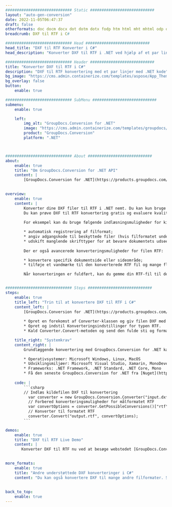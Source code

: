 ```yaml
---
############################# Static ############################
layout: "auto-gen-conversion"
date: 2022-11-05T06:47:37
draft: false
otherformats: doc docm docx dot dotm dotx fodp htm html mht mhtml odp odt otp pot potm potx pps ppsm ppsx ppt pptm pptx rtf
breadcrumb: DXF til RTF i C#

############################# Head ############################
head_title: "DXF til RTF Konverter i C#"
head_description: "Konverter DXF til RTF i .NET ved hjælp af et par linjer kode. Brug GroupDocs Document Conversion API til at konvertere over 160 filformater."

############################# Header ############################
title: "Konverter DXF til RTF i C#"
description: "DXF til RTF konvertering med et par linjer med .NET kode"
bg_image: "https://cms.admin.containerize.com/templates/aspose/App_Themes/V3/images/bg/header1.png"
bg_overlay: false
button:
    enable: true

############################# SubMenu ############################
submenu:
    enable: true

    left:
        img_alt: "GroupDocs.Conversion for .NET"
        image: "https://cms.admin.containerize.com/templates/groupdocs/images/product-logos/90x90-noborder/groupdocs-conversion-net.png"
        product: "GroupDocs.Conversion"
        platform: ".NET"



############################# About ############################
about:
    enable: true
    title: "Om GroupDocs.Conversion for .NET API"
    content: |
        [GroupDocs.Conversion for .NET](https://products.groupdocs.com/conversion/net/) kan bruges til at konvertere Microsoft Word, Excel, PowerPoint, PDF, Visio og andre formater. GroupDocs.Conversion er en selvstændig API, der er velegnet til back-end og interne systemer, hvor høj ydeevne er påkrævet. Det afhænger ikke af nogen software som Microsoft eller Open Office.
    

overview:
    enable: true
    content: |
        Konverter dine DXF filer til RTF i .NET nemt. Du kan kun bruge et par C# kodelinjer i enhver platform efter eget valg, såsom - Windows, Linux, macOS.
        Du kan prøve DXF til RTF konvertering gratis og evaluere kvaliteten af ​​konverteringsresultaterne. Sammen med simple filkonverteringsscenarier kan du prøve mere avancerede muligheder for at indlæse kilden DXF fil og for at gemme output RTF resultat. 
        
        For eksempel kan du bruge følgende indlæsningsmuligheder for kilden DXF:

        * automatisk registrering af filformat;
        * angiv adgangskode til beskyttede filer (hvis filformatet understøtter det);
        * udskift manglende skrifttyper for at bevare dokumentets udseende.
        
        Der er også avancerede konverteringsmuligheder for filen RTF:

        * konvertere specifik dokumentside eller sideområde;
        * tilføje et vandmærke til den konverterede RTF fil og mange flere.

        Når konverteringen er fuldført, kan du gemme din RTF-fil til den lokale filsti eller ethvert tredjepartslager som FTP, Amazon S3, Google Drive, Dropbox osv. Bemærk venligst - for at konvertere DXF til {{ TO}} er der ikke behov for yderligere software installeret - som MS Office, Open Office, Adobe Acrobat Reader osv.


############################# Steps ############################
steps:
    enable: true
    title_left: "Trin til at konvertere DXF til RTF i C#"
    content_left: |
        [GroupDocs.Conversion for .NET](https://products.groupdocs.com/conversion/net/) gør det nemt for udviklere at konvertere en DXF fil til RTF med et par linjer kode.
        
        * Opret en forekomst af Converter-klassen og giv filen DXF med den fulde sti
        * Opret og indstil Konverteringsindstillinger for typen RTF.
        * Kald Converter.Convert-metoden og send den fulde sti og format (RTF) som en parameter

    title_right: "Systemkrav"
    content_right: |
        Grundlæggende konvertering med GroupDocs.Conversion for .NET kan udføres med nogle få enkle trin. Vores API'er understøttes på alle større platforme og operativsystemer. Før du udfører koden nedenfor, skal du sørge for, at du har følgende forudsætninger installeret på dit system.

        * Operativsystemer: Microsoft Windows, Linux, MacOS
        * Udviklingsmiljøer: Microsoft Visual Studio, Xamarin, MonoDevelop
        * Frameworks: .NET Framework, .NET Standard, .NET Core, Mono
        * Få den seneste GroupDocs.Conversion for .NET fra [Nuget](https://www.nuget.org/packages/groupdocs.conversion)
         
    code: |
        ```csharp    
        // Indlæs kildefilen DXF til konvertering
          var converter = new GroupDocs.Conversion.Converter("input.dxf");
          // Forbered konverteringsmuligheder for målformatet RTF
          var convertOptions = converter.GetPossibleConversions()["rtf"].ConvertOptions;
          // Konverter til formatet RTF
          converter.Convert("output.rtf", convertOptions);
        ```

demos:
    enable: true
    title: "DXF til RTF Live Demo"
    content: |
       Konverter DXF til RTF nu ved at besøge webstedet [GroupDocs.Conversion App](https://products.groupdocs.app/conversion/family). Online demo har følgende fordele
          

more_formats:
    enable: true
    title: "Andre understøttede DXF konverteringer i C#"
    content: "Du kan også konvertere DXF til mange andre filformater. Se venligst listen nedenfor."
       
       
back_to_top:
    enable: true
---
```

